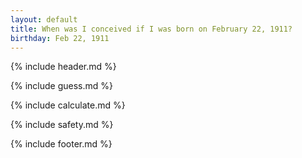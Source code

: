 ```yaml
---
layout: default
title: When was I conceived if I was born on February 22, 1911?
birthday: Feb 22, 1911
---
```


{% include header.md %}

{% include guess.md %}

{% include calculate.md %}

{% include safety.md %}

{% include footer.md %}



